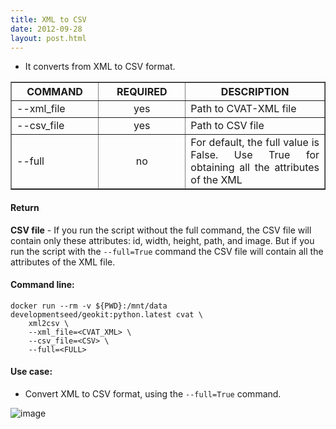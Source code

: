 ```yaml
---
title: XML to CSV
date: 2012-09-28
layout: post.html
---
```


- It converts from XML to CSV format.

<table border cellpadding="5">
	<tr>
		<th style="width: 25%;">COMMAND</th> 
        <th style="width: 25%;">REQUIRED</th> 
        <th style="width: 40%;">DESCRIPTION</th>
	</tr>
	<tr>
		<td style="text-align: justify; vertical-align: middle;">--xml_file</td> 
        <td style="text-align: center; vertical-align: middle;">yes</td>
        <td style="text-align: justify; vertical-align: middle;">Path to CVAT-XML file</td>
	</tr>
	<tr>
		<td style="text-align: justify; vertical-align: middle;">--csv_file</td> 
        <td style="text-align: center; vertical-align: middle;">yes</td>
        <td style="text-align: justify; vertical-align: middle;">Path to CSV file</td>
	</tr>       
	<tr>
		<td style="text-align: justify; vertical-align: middle;">--full</td> 
        <td style="text-align: center; vertical-align: middle;">no</td>
        <td style="text-align: justify; vertical-align: middle;">For default, the full value is False. Use True for obtaining all the attributes of the XML</td>
	</tr>     
</table>

#### Return

**CSV file** - If you run the script without the full command, the CSV file will contain only these attributes: id, width, height, path, and image. But if you run the script with the `--full=True` command the CSV file will contain all the attributes of the XML file.

#### Command line:

```
docker run --rm -v ${PWD}:/mnt/data developmentseed/geokit:python.latest cvat \
    xml2csv \
    --xml_file=<CVAT_XML> \
    --csv_file=<CSV> \
    --full=<FULL>
```

#### Use case:
- Convert XML to CSV format, using the `--full=True` command.

![image](https://user-images.githubusercontent.com/19536044/129051925-3a97a787-8a06-4356-83d0-fa63635f78e9.png)
